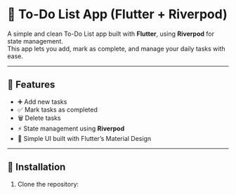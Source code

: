 # 📝 To-Do List App (Flutter + Riverpod)

A simple and clean To-Do List app built with **Flutter**, using **Riverpod** for state management.  
This app lets you add, mark as complete, and manage your daily tasks with ease.

---

## 🚀 Features
- ➕ Add new tasks  
- ✅ Mark tasks as completed  
- 🗑️ Delete tasks  
- ⚡ State management using **Riverpod**  
- 🎨 Simple UI built with Flutter’s Material Design  

---

## 📂 Installation

1. Clone the repository:
   ```bash
   
